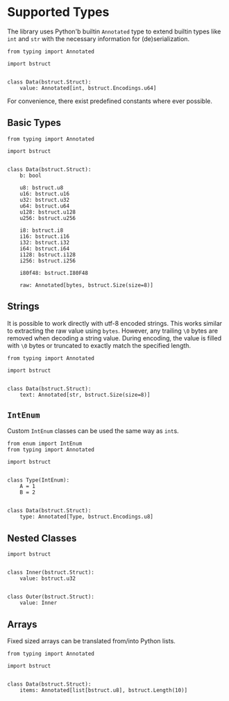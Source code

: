 # Supported Types

The library uses Python'b builtin `Annotated` type to extend builtin types like
`int` and `str` with the necessary information for (de)serialization.

```{testcode}
from typing import Annotated

import bstruct


class Data(bstruct.Struct):
    value: Annotated[int, bstruct.Encodings.u64]
```

For convenience, there exist predefined constants where ever possible.

## Basic Types

```{testcode}
from typing import Annotated

import bstruct


class Data(bstruct.Struct):
    b: bool

    u8: bstruct.u8
    u16: bstruct.u16
    u32: bstruct.u32
    u64: bstruct.u64
    u128: bstruct.u128
    u256: bstruct.u256

    i8: bstruct.i8
    i16: bstruct.i16
    i32: bstruct.i32
    i64: bstruct.i64
    i128: bstruct.i128
    i256: bstruct.i256

    i80f48: bstruct.I80F48

    raw: Annotated[bytes, bstruct.Size(size=8)]
```

## Strings

It is possible to work directly with utf-8 encoded strings.
This works similar to extracting the raw value using `bytes`.
However, any trailing `\0` bytes are removed when decoding a string value.
During encoding, the value is filled with `\0` bytes or truncated to exactly match the specified length.

```{testcode}
from typing import Annotated

import bstruct


class Data(bstruct.Struct):
    text: Annotated[str, bstruct.Size(size=8)]
```

## `IntEnum`

Custom `IntEnum` classes can be used the same way as `int`s.

```{testcode}
from enum import IntEnum
from typing import Annotated

import bstruct


class Type(IntEnum):
    A = 1
    B = 2


class Data(bstruct.Struct):
    type: Annotated[Type, bstruct.Encodings.u8]
```

## Nested Classes

```{testcode}
import bstruct


class Inner(bstruct.Struct):
    value: bstruct.u32


class Outer(bstruct.Struct):
    value: Inner
```

## Arrays

Fixed sized arrays can be translated from/into Python lists.

```{testcode}
from typing import Annotated

import bstruct


class Data(bstruct.Struct):
    items: Annotated[list[bstruct.u8], bstruct.Length(10)]
```
